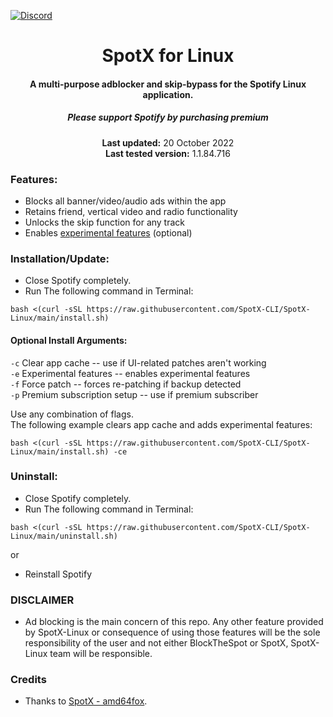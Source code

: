 [![Discord](https://discord.com/api/guilds/807273906872123412/widget.png)](https://discord.gg/p43cusgUPm)

<center>
    <h1 align="center">SpotX for Linux</h1>
    <h4 align="center">A multi-purpose adblocker and skip-bypass for the Spotify Linux application.</h4>
    <h5 align="center">Please support Spotify by purchasing premium</h5>
    <p align="center">
        <strong>Last updated:</strong> 20 October 2022<br>
        <strong>Last tested version:</strong> 1.1.84.716
    </p> 
</center>

### Features:

- Blocks all banner/video/audio ads within the app
- Retains friend, vertical video and radio functionality
- Unlocks the skip function for any track
- Enables [experimental features](https://github.com/SpotX-CLI/SpotX-Win/discussions/50) (optional)

### Installation/Update:

- Close Spotify completely.
- Run The following command in Terminal:

```
bash <(curl -sSL https://raw.githubusercontent.com/SpotX-CLI/SpotX-Linux/main/install.sh)
```

#### Optional Install Arguments:
`-c`  Clear app cache -- use if UI-related patches aren't working  
`-e`  Experimental features -- enables experimental features  
`-f`  Force patch -- forces re-patching if backup detected  
`-p`  Premium subscription setup -- use if premium subscriber  

Use any combination of flags.  
The following example clears app cache and adds experimental features:
    
```
bash <(curl -sSL https://raw.githubusercontent.com/SpotX-CLI/SpotX-Linux/main/install.sh) -ce
```


### Uninstall:

- Close Spotify completely.
- Run The following command in Terminal:

```
bash <(curl -sSL https://raw.githubusercontent.com/SpotX-CLI/SpotX-Linux/main/uninstall.sh)
```

or

- Reinstall Spotify

### DISCLAIMER

- Ad blocking is the main concern of this repo. Any other feature provided by SpotX-Linux or consequence of using those features will be the sole responsibility of the user and not either BlockTheSpot or SpotX, SpotX-Linux team will be responsible.

### Credits

- Thanks to [SpotX - amd64fox](https://github.com/amd64fox/spotx).